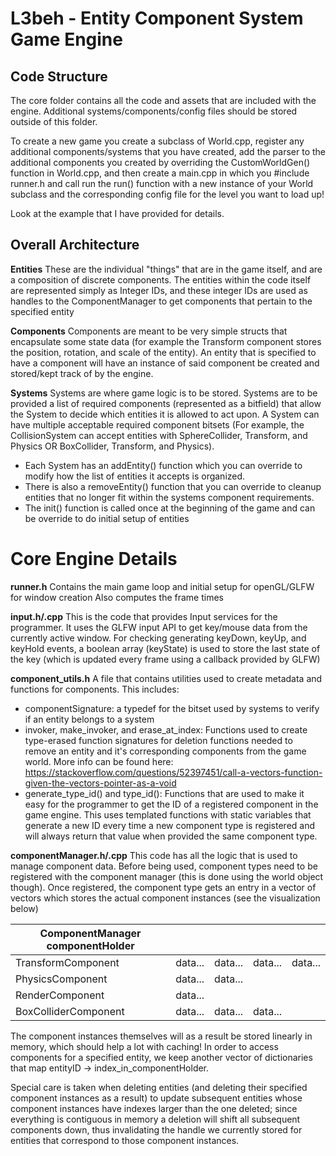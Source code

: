 # L3beh - Entity Component System Game Engine

## Code Structure
The core folder contains all the code and assets that are included with the engine. Additional systems/components/config files should be stored outside of this folder.

To create a new game you create a subclass of World.cpp, register any additional components/systems that you have created, add the parser to the additional components you created by overriding the CustomWorldGen() function in World.cpp, and then create a main.cpp in which you #include runner.h and call run the run() function with a new instance of your World subclass and the corresponding config file for the level you want to load up!

Look at the example that I have provided for details.

## Overall Architecture
**Entities**
These are the individual "things" that are in the game itself, and are a composition of discrete components. The entities within the code itself are represented simply as Integer IDs, and these integer IDs are used as handles to the ComponentManager to get components that pertain to the specified entity

**Components**
Components are meant to be very simple structs that encapsulate some state data (for example the Transform component stores the position, rotation, and scale of the entity). An entity that is specified to have a component will have an instance of said component be created and stored/kept track of by the engine.

**Systems**
Systems are where game logic is to be stored. Systems are to be provided a list of required components (represented as a bitfield) that allow the System to decide which entities it is allowed to act upon. A System can have multiple acceptable required component bitsets (For example, the CollisionSystem can accept entities with SphereCollider, Transform, and Physics OR BoxCollider, Transform, and Physics). 

 - Each System has an addEntity() function which you can override to modify how the list of entities it accepts is organized. 
 - There is also a removeEntity() function that you can override to cleanup entities that no longer fit within the systems component requirements.
 - The init() function is called once at the beginning of the game and can be override to do initial setup of entities

# Core Engine Details
**runner.h**
Contains the main game loop and initial setup for openGL/GLFW for window creation
Also computes the frame times

**input.h/.cpp**
This is the code that provides Input services for the programmer. It uses the GLFW input API to get key/mouse data from the currently active window. For checking generating keyDown, keyUp, and keyHold events, a boolean array (keyState) is used to store the last state of the key (which is updated every frame using a callback provided by GLFW)

**component_utils.h**
A file that contains utilities used to create metadata and functions for components. This includes:

 - componentSignature: a typedef for the bitset used by systems to verify if an entity belongs to a system
 - invoker, make_invoker, and erase_at_index: Functions used to create type-erased function signatures for deletion functions needed to remove an entity and it's corresponding components from the game world. More info can be found here: https://stackoverflow.com/questions/52397451/call-a-vectors-function-given-the-vectors-pointer-as-a-void
 - generate_type_id() and type_id(): Functions that are used to make it easy for the programmer to get the ID of a registered component in the game engine. This uses templated functions with static variables that generate a new ID every time a new component type is registered and will always return that value when provided the same component type.

**componentManager.h/.cpp**
This code has all the logic that is used to manage component data. Before being used, component types need to be registered with the component manager (this is done using the world object though). Once registered, the component type gets an entry in a vector of vectors which stores the actual component instances (see the visualization below)

| ComponentManager componentHolder |         |         |         |         |
|----------------------------------|---------|---------|---------|---------|
| TransformComponent               | data... | data... | data... | data... |
| PhysicsComponent                 | data... | data... |         |         |
| RenderComponent                  | data... |         |         |         |
| BoxColliderComponent             | data... | data... | data... |         |

The component instances themselves will as a result be stored linearly in memory, which should help a lot with caching! In order to access components for a specified entity, we keep another vector of dictionaries that map entityID -> index_in_componentHolder.

Special care is taken when deleting entities (and deleting their specified component instances as a result) to update subsequent entities whose component instances have indexes larger than the one deleted; since everything is contiguous in memory a deletion will shift all subsequent components down, thus invalidating the handle we currently stored for entities that correspond to those component instances.
